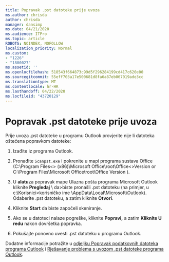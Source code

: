 ```yaml
---
title: Popravak .pst datoteke prije uvoza
ms.author: chrisda
author: chrisda
manager: dansimp
ms.date: 04/21/2020
ms.audience: ITPro
ms.topic: article
ROBOTS: NOINDEX, NOFOLLOW
localization_priority: Normal
ms.custom:
- "1226"
- "1800027"
ms.assetid: ''
ms.openlocfilehash: 518543f664873c99d5f296284199cd417c620e00
ms.sourcegitcommit: 55eff703a17e500681d8fa6a87eb067019ade3cc
ms.translationtype: MT
ms.contentlocale: hr-HR
ms.lasthandoff: 04/22/2020
ms.locfileid: "43720129"
---
```

# <a name="repair-pst-file-before-importing"></a>Popravak .pst datoteke prije uvoza

Prije uvoza .pst datoteke u programu Outlook provjerite nije li datoteka oštećena popravkom datoteke:

1. Izađite iz programa Outlook.

2. Pronađite `Scanpst.exe` i pokrenite u mapi programa sustava Office (C:\Program Files\<\> (x86)\Microsoft Office\root\Office\<\>Version or C:\Program Files\Microsoft Office\root\Office Version ).

3. U **alatu**za popravak mape Ulazna pošta programa Microsoft Outlook kliknite **Pregledaj** \\ da\>biste pronašli .pst datoteku (na primjer, u c:\Korisnici<korisničko ime \AppData\Local\Microsoft\Outlook). Odaberite .pst datoteku, a zatim kliknite **Otvori**.

4. Kliknite **Start** da biste započeli skeniranje.

5. Ako se u datoteci nalaze pogreške, kliknite **Popravi,** a zatim **Kliknite U redu** nakon dovršetka popravka.

6. Pokušajte ponovno uvesti .pst datoteku u programu Outlook.

Dodatne informacije potražite u [odjeljku Popravak podatkovnih datoteka programa Outlook](https://support.office.com/article/25663bc3-11ec-4412-86c4-60458afc5253) i [Rješavanje problema s uvozom .pst datoteke programa Outlook](https://support.office.com/article/2d2e50dc-5c36-4ab2-ab50-f1be733b3d6e).
